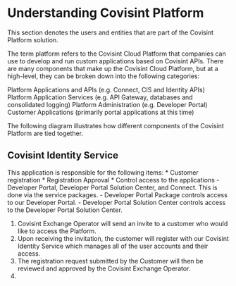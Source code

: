 # Understanding Covisint Platform
This section denotes the users and entities that are part of the Covisint Platform solution.

The term platform refers to the Covisint Cloud Platform that companies can use to develop and run custom applications based on Covisint APIs.  There are many components that make up the Covisint Cloud Platform, but at a high-level, they can be broken down into the following categories:

Platform Applications and APIs (e.g. Connect, CIS and Identity APIs)
Platform Application Services (e.g. API Gateway, databases and consolidated logging) 
Platform Administration (e.g. Developer Portal)
Customer Applications (primarily portal applications at this time)

The following diagram illustrates how different components of the Covisint Platform are tied together.

## Covisint Identity Service
This application is responsible for the following items:
    * Customer registration
    * Registration Approval
    * Control access to the applications - Developer Portal, Developer Portal Solution Center, and Connect. This is done via the service packages.
        - Developer Portal Package controls access to our Developer Portal.
        - Developer Portal Solution Center controls access to the Developer Portal Solution Center. 

1. Covisint Exchange Operator will send an invite to a customer who would like to access the Platform.
2. Upon receiving the invitation, the customer will register with our Covisint Identity Service which manages all of the user accounts and their access.
3. The registration request submitted by the Customer will then be reviewed and approved by the Covisint Exchange Operator.
4. 
